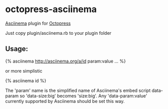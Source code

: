 octopress-asciinema
===================

[Asciinema](http://asciinema.org) plugin for [Octopress](http://octopress.org)

Just copy plugin/asciinema.rb to your plugin folder

## Usage:

{% asciinema http://asciinema.org/a/id param:value ... %}

or more simplistic

{% asciinema id %}

The 'param' name is the simplified name of Asciinema's embed script data-param so 'data-size:big' becomes 'size:big'. Any 'data-param:value' currently supported by Asciinema should be set this way. 
